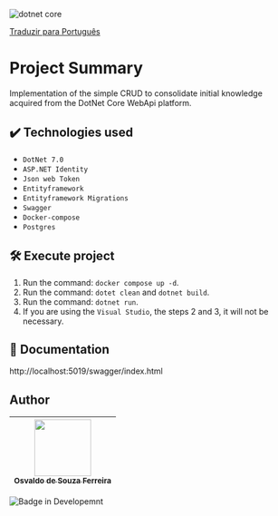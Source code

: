 
![dotnet core](https://github.com/osvaldsoza/ApiFuncional/assets/9426175/d37ca7ac-d286-4008-8b34-1ae05886d42f)

[Traduzir para Português](https://github.com/osvaldsoza/ApiFuncional/blob/main/README-pt.md)

# Project Summary
Implementation of the simple CRUD to consolidate initial knowledge acquired from the DotNet Core WebApi platform.

## ✔️ Technologies used
- ``DotNet 7.0``
- ``ASP.NET Identity``
- ``Json web Token``
- ``Entityframework``
- ``Entityframework Migrations``
- ``Swagger``
- ``Docker-compose``
- ``Postgres``

## 🛠️ Execute project
1. Run the command: ``docker compose up -d``.
1. Run the command: ``dotet clean`` and ``dotnet build``.
1. Run the command: ``dotnet run``.
1. If you are using the ``Visual Studio``, the steps 2 and 3, it will not be necessary.

## 📁 Documentation
http://localhost:5019/swagger/index.html

## Author

| [<img loading="lazy" src="https://github.com/osvaldsoza/ApiFuncional/assets/9426175/cba31f2b-3b5d-4a6d-ab6d-39583efe752b" width=100><br><sub>Osvaldo de Souza Ferreira</sub>](https://github.com/camilafernanda) 
| :---:

![Badge in Developemnt](http://img.shields.io/static/v1?label=STATUS&message=IN%20DEVELOPMENT&color=GREEN&style=for-the-badge)

 
